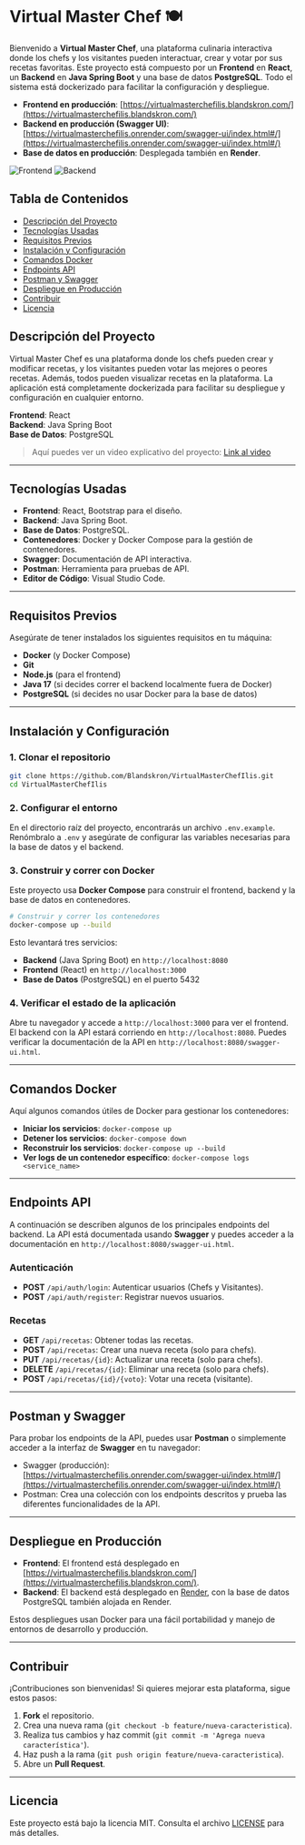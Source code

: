 # Virtual Master Chef 🍽️

Bienvenido a **Virtual Master Chef**, una plataforma culinaria interactiva donde los chefs y los visitantes pueden interactuar, crear y votar por sus recetas favoritas. Este proyecto está compuesto por un **Frontend** en **React**, un **Backend** en **Java Spring Boot** y una base de datos **PostgreSQL**. Todo el sistema está dockerizado para facilitar la configuración y despliegue.

- **Frontend en producción**: [https://virtualmasterchefilis.blandskron.com/](https://virtualmasterchefilis.blandskron.com/)
- **Backend en producción (Swagger UI)**: [https://virtualmasterchefilis.onrender.com/swagger-ui/index.html#/](https://virtualmasterchefilis.onrender.com/swagger-ui/index.html#/)
- **Base de datos en producción**: Desplegada también en **Render**.

![Frontend](https://img.blandskron.com/var/albums/Captura%20de%20pantalla%202024-09-19%20225407.png?m=1726797323) <!-- Imagen del frontend -->
![Backend](https://img.blandskron.com/var/albums/Captura%20de%20pantalla%202024-09-19%20225423.png?m=1726797323) <!-- Imagen del backend -->

## Tabla de Contenidos
- [Descripción del Proyecto](#descripción-del-proyecto)
- [Tecnologías Usadas](#tecnologías-usadas)
- [Requisitos Previos](#requisitos-previos)
- [Instalación y Configuración](#instalación-y-configuración)
- [Comandos Docker](#comandos-docker)
- [Endpoints API](#endpoints-api)
- [Postman y Swagger](#postman-y-swagger)
- [Despliegue en Producción](#despliegue-en-producción)
- [Contribuir](#contribuir)
- [Licencia](#licencia)

## Descripción del Proyecto

Virtual Master Chef es una plataforma donde los chefs pueden crear y modificar recetas, y los visitantes pueden votar las mejores o peores recetas. Además, todos pueden visualizar recetas en la plataforma. La aplicación está completamente dockerizada para facilitar su despliegue y configuración en cualquier entorno.

**Frontend**: React \
**Backend**: Java Spring Boot \
**Base de Datos**: PostgreSQL

> Aquí puedes ver un video explicativo del proyecto: [Link al video](https://youtu.be/d6o20GVlyVU)

---

## Tecnologías Usadas

- **Frontend**: React, Bootstrap para el diseño.
- **Backend**: Java Spring Boot.
- **Base de Datos**: PostgreSQL.
- **Contenedores**: Docker y Docker Compose para la gestión de contenedores.
- **Swagger**: Documentación de API interactiva.
- **Postman**: Herramienta para pruebas de API.
- **Editor de Código**: Visual Studio Code.

---

## Requisitos Previos

Asegúrate de tener instalados los siguientes requisitos en tu máquina:

- **Docker** (y Docker Compose)
- **Git** 
- **Node.js** (para el frontend)
- **Java 17** (si decides correr el backend localmente fuera de Docker)
- **PostgreSQL** (si decides no usar Docker para la base de datos)

---

## Instalación y Configuración

### 1. Clonar el repositorio

```bash
git clone https://github.com/Blandskron/VirtualMasterChefIlis.git
cd VirtualMasterChefIlis
```

### 2. Configurar el entorno

En el directorio raíz del proyecto, encontrarás un archivo `.env.example`. Renómbralo a `.env` y asegúrate de configurar las variables necesarias para la base de datos y el backend.

### 3. Construir y correr con Docker

Este proyecto usa **Docker Compose** para construir el frontend, backend y la base de datos en contenedores.

```bash
# Construir y correr los contenedores
docker-compose up --build
```

Esto levantará tres servicios:

- **Backend** (Java Spring Boot) en `http://localhost:8080`
- **Frontend** (React) en `http://localhost:3000`
- **Base de Datos** (PostgreSQL) en el puerto 5432

### 4. Verificar el estado de la aplicación

Abre tu navegador y accede a `http://localhost:3000` para ver el frontend. El backend con la API estará corriendo en `http://localhost:8080`. Puedes verificar la documentación de la API en `http://localhost:8080/swagger-ui.html`.

---

## Comandos Docker

Aquí algunos comandos útiles de Docker para gestionar los contenedores:

- **Iniciar los servicios**: `docker-compose up`
- **Detener los servicios**: `docker-compose down`
- **Reconstruir los servicios**: `docker-compose up --build`
- **Ver logs de un contenedor específico**: `docker-compose logs <service_name>`

---

## Endpoints API

A continuación se describen algunos de los principales endpoints del backend. La API está documentada usando **Swagger** y puedes acceder a la documentación en `http://localhost:8080/swagger-ui.html`.

### Autenticación

- **POST** `/api/auth/login`: Autenticar usuarios (Chefs y Visitantes).
- **POST** `/api/auth/register`: Registrar nuevos usuarios.

### Recetas

- **GET** `/api/recetas`: Obtener todas las recetas.
- **POST** `/api/recetas`: Crear una nueva receta (solo para chefs).
- **PUT** `/api/recetas/{id}`: Actualizar una receta (solo para chefs).
- **DELETE** `/api/recetas/{id}`: Eliminar una receta (solo para chefs).
- **POST** `/api/recetas/{id}/{voto}`: Votar una receta (visitante).

---

## Postman y Swagger

Para probar los endpoints de la API, puedes usar **Postman** o simplemente acceder a la interfaz de **Swagger** en tu navegador:

- Swagger (producción): [https://virtualmasterchefilis.onrender.com/swagger-ui/index.html#/](https://virtualmasterchefilis.onrender.com/swagger-ui/index.html#/)
- Postman: Crea una colección con los endpoints descritos y prueba las diferentes funcionalidades de la API.

---

## Despliegue en Producción

- **Frontend**: El frontend está desplegado en [https://virtualmasterchefilis.blandskron.com/](https://virtualmasterchefilis.blandskron.com/).
- **Backend**: El backend está desplegado en [Render](https://virtualmasterchefilis.onrender.com/swagger-ui/index.html#/), con la base de datos PostgreSQL también alojada en Render.
  
Estos despliegues usan Docker para una fácil portabilidad y manejo de entornos de desarrollo y producción.

---

## Contribuir

¡Contribuciones son bienvenidas! Si quieres mejorar esta plataforma, sigue estos pasos:

1. **Fork** el repositorio.
2. Crea una nueva rama (`git checkout -b feature/nueva-caracteristica`).
3. Realiza tus cambios y haz commit (`git commit -m 'Agrega nueva característica'`).
4. Haz push a la rama (`git push origin feature/nueva-caracteristica`).
5. Abre un **Pull Request**.

---

## Licencia

Este proyecto está bajo la licencia MIT. Consulta el archivo [LICENSE](./LICENSE) para más detalles.
